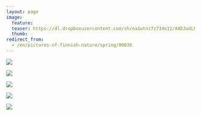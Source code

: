 ```yaml
---
layout: page
image:
  feature:
  teaser: https://dl.dropboxusercontent.com/sh/ea1wtnz7z734o12/AADJudLhIvlzRNRdZvcG-Dq6a/luontokuvat/kev%C3%A4t/DS14631-245px.jpg
  thumb:
redirect_from:
  - /en/pictures-of-finnish-nature/spring/00036
---
```


[![](https://dl.dropboxusercontent.com/sh/ea1wtnz7z734o12/AABo1uW1kdQ7xSKUGJPfiyY1a/luontokuvat/kev%C3%A4t/DSC60921-800px.jpg)](https://dl.dropboxusercontent.com/sh/ea1wtnz7z734o12/AADms6UJWVlz3NKOzcmpt46ba/luontokuvat/kev%C3%A4t/DSC60921.jpg)

[![](https://dl.dropboxusercontent.com/sh/ea1wtnz7z734o12/AAAtUkFX6gAHAefxKyejCilpa/luontokuvat/kev%C3%A4t/DSC60934-800px.jpg)](https://dl.dropboxusercontent.com/sh/ea1wtnz7z734o12/AACcv8jUEy9IfKfvgNzC9GzGa/luontokuvat/kev%C3%A4t/DSC60934.jpg)

[![](https://dl.dropboxusercontent.com/sh/ea1wtnz7z734o12/AABX82QYNDXT3fGbVpPa3_sJa/luontokuvat/kev%C3%A4t/DS14798-800px.jpg)](https://dl.dropboxusercontent.com/sh/ea1wtnz7z734o12/AADEkI_3q29MuDcf7asaskF-a/luontokuvat/kev%C3%A4t/DS14798.jpg)

[![](https://dl.dropboxusercontent.com/sh/ea1wtnz7z734o12/AAAsKM16jAJ50aXB2cnatj_Ea/luontokuvat/kev%C3%A4t/DS14803-800px.jpg)](https://dl.dropboxusercontent.com/sh/ea1wtnz7z734o12/AADuzUnf4JoDEfgH7PVmqSZNa/luontokuvat/kev%C3%A4t/DS14803.jpg)

[![](https://dl.dropboxusercontent.com/sh/ea1wtnz7z734o12/AAAJX9OIbz5vaHjedJwfupfGa/luontokuvat/kev%C3%A4t/DS14631-800px.jpg)](https://dl.dropboxusercontent.com/sh/ea1wtnz7z734o12/AAAjxE5IF859bXRyexp5QwiGa/luontokuvat/kev%C3%A4t/DS14631.jpg)
